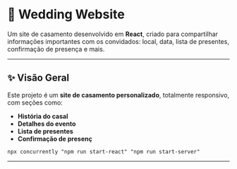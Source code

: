 # 💍 Wedding Website

Um site de casamento desenvolvido em **React**, criado para compartilhar informações importantes com os convidados: local, data, lista de presentes, confirmação de presença e mais.

---

## ✨ Visão Geral

Este projeto é um **site de casamento personalizado**, totalmente responsivo, com seções como:
- **História do casal**
- **Detalhes do evento**
- **Lista de presentes**
- **Confirmação de presenç**


```
npx concurrently "npm run start-react" "npm run start-server"
```
---
